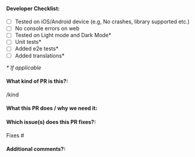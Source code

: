 <!--  Thanks for sending a pull request! -->

#### Developer Checklist:
<!--  Before requesting for code review, please ensure that the following tasks are completed. -->

- [ ] Tested on iOS/Android device (e.g, No crashes, library supported etc.)
- [ ] No console errors on web
- [ ] Tested on Light mode and Dark Mode*
- [ ] Unit tests*
- [ ] Added e2e tests*
- [ ] Added translations*

_* If applicable_

#### What kind of PR is this?:
<!-- Use one of the following kinds:
/kind feature
/kind fix
/kind chore
/kind docs
/kind refactor
/kind dependencies
-->

/kind

#### What this PR does / why we need it:

#### Which issue(s) does this PR fixes?:
<!--
(Optional) Automatically closes linked issue when PR is merged.
Usage: `Fixes #<issue number>`, or `Fixes (paste link of issue)`.
-->
Fixes #

#### Additional comments?:
